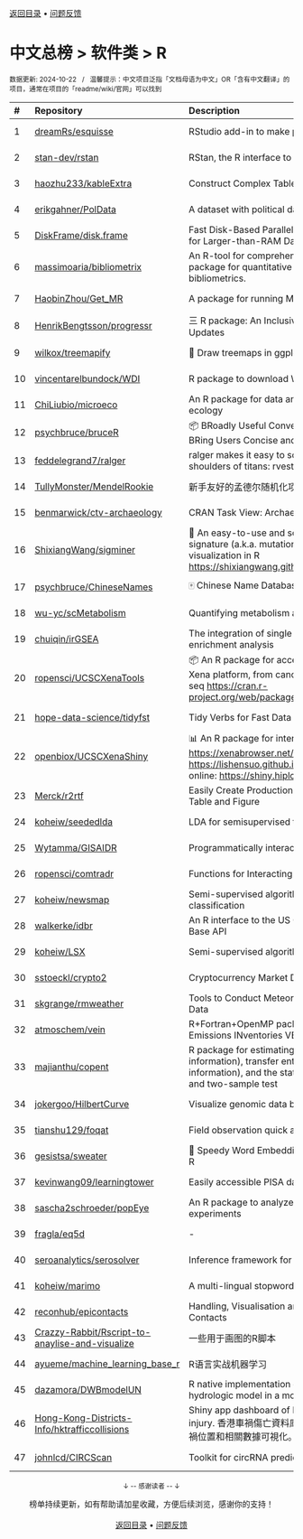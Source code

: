 <a href="https://gitee.com/GrowingGit/GitHub-Chinese-Top-Charts#github中文排行榜">返回目录</a> • <a href="/content/docs/feedback.md">问题反馈</a>

# 中文总榜 > 软件类 > R
<sub>数据更新: 2024-10-22&nbsp;&nbsp;&nbsp;/&nbsp;&nbsp;&nbsp;温馨提示：中文项目泛指「文档母语为中文」OR「含有中文翻译」的项目，通常在项目的「readme/wiki/官网」可以找到</sub>

|#|Repository|Description|Stars|Updated|
|:-|:-|:-|:-|:-|
|1|[dreamRs/esquisse](https://github.com/dreamRs/esquisse)|RStudio add-in to make plots interactively with ggplot2|1776|2024-09-18|
|2|[stan-dev/rstan](https://github.com/stan-dev/rstan)|RStan, the R interface to Stan|1038|2024-10-07|
|3|[haozhu233/kableExtra](https://github.com/haozhu233/kableExtra)|Construct Complex Table with knitr::kable() + pipe. |689|2024-07-10|
|4|[erikgahner/PolData](https://github.com/erikgahner/PolData)|A dataset with political datasets|624|2024-10-20|
|5|[DiskFrame/disk.frame](https://github.com/DiskFrame/disk.frame)|Fast Disk-Based Parallelized Data Manipulation Framework for Larger-than-RAM Data|594|2024-09-10|
|6|[massimoaria/bibliometrix](https://github.com/massimoaria/bibliometrix)|An R-tool for comprehensive science mapping analysis. A package for quantitative research in scientometrics and bibliometrics.|508|2024-10-15|
|7|[HaobinZhou/Get_MR](https://github.com/HaobinZhou/Get_MR)|A package for running MR In batches and in parallel quickly|283|2024-09-30|
|8|[HenrikBengtsson/progressr](https://github.com/HenrikBengtsson/progressr)|三 R package: An Inclusive, Unifying API for Progress Updates|280|2024-10-19|
|9|[wilkox/treemapify](https://github.com/wilkox/treemapify)|🌳 Draw treemaps in ggplot2|214|2024-06-15|
|10|[vincentarelbundock/WDI](https://github.com/vincentarelbundock/WDI)|R package to download World Bank data|210|2024-09-16|
|11|[ChiLiubio/microeco](https://github.com/ChiLiubio/microeco)|An R package for data analysis in microbial community ecology|199|2024-10-16|
|12|[psychbruce/bruceR](https://github.com/psychbruce/bruceR)|📦 BRoadly Useful Convenient and Efficient R functions that BRing Users Concise and Elegant R data analyses.|167|2024-06-16|
|13|[feddelegrand7/ralger](https://github.com/feddelegrand7/ralger)|ralger makes it easy to scrape a website. Built on the shoulders of titans: rvest, xml2. |156|2024-07-16|
|14|[TullyMonster/MendelRookie](https://github.com/TullyMonster/MendelRookie)|新手友好的孟德尔随机化项目|151|2024-04-26|
|15|[benmarwick/ctv-archaeology](https://github.com/benmarwick/ctv-archaeology)|CRAN Task View: Archaeological Science|146|2024-10-02|
|16|[ShixiangWang/sigminer](https://github.com/ShixiangWang/sigminer)|🌲 An easy-to-use and scalable toolkit for genomic alteration signature (a.k.a. mutational signature) analysis and visualization in R https://shixiangwang.github.io/sigminer/reference/index.html|143|2024-10-12|
|17|[psychbruce/ChineseNames](https://github.com/psychbruce/ChineseNames)|🀄 Chinese Name Database (1930-2008).|142|2024-07-27|
|18|[wu-yc/scMetabolism](https://github.com/wu-yc/scMetabolism)|Quantifying metabolism activity at the single-cell resolution|113|2024-08-11|
|19|[chuiqin/irGSEA](https://github.com/chuiqin/irGSEA)|The integration of single cell rank-based gene set enrichment analysis|112|2024-07-23|
|20|[ropensci/UCSCXenaTools](https://github.com/ropensci/UCSCXenaTools)|:package: An R package for accessing genomics data from UCSC Xena platform, from cancer multi-omics to single-cell RNA-seq https://cran.r-project.org/web/packages/UCSCXenaTools/|103|2024-10-15|
|21|[hope-data-science/tidyfst](https://github.com/hope-data-science/tidyfst)|Tidy Verbs for Fast Data Manipulation|96|2024-09-16|
|22|[openbiox/UCSCXenaShiny](https://github.com/openbiox/UCSCXenaShiny)|📊 An R package for interactively exploring UCSC Xena https://xenabrowser.net/datapages/; Book: https://lishensuo.github.io/UCSCXenaShiny_Book; App online: https://shiny.hiplot.cn/ucsc-xena-shiny/, htt ...|94|2024-10-15|
|23|[Merck/r2rtf](https://github.com/Merck/r2rtf)|Easily Create Production-Ready Rich Text Format (RTF) Table and Figure|76|2024-09-30|
|24|[koheiw/seededlda](https://github.com/koheiw/seededlda)|LDA for semisupervised topic modeling|73|2024-09-05|
|25|[Wytamma/GISAIDR](https://github.com/Wytamma/GISAIDR)|Programmatically interact with the GISAID database.|69|2024-09-19|
|26|[ropensci/comtradr](https://github.com/ropensci/comtradr)|Functions for Interacting with the UN Comtrade API|64|2024-09-24|
|27|[koheiw/newsmap](https://github.com/koheiw/newsmap)|Semi-supervised algorithm for geographical document classification|59|2024-06-11|
|28|[walkerke/idbr](https://github.com/walkerke/idbr)|An R interface to the US Census Bureau International Data Base API|58|2024-07-28|
|29|[koheiw/LSX](https://github.com/koheiw/LSX)|Semi-supervised algorithm for document scaling|55|2024-07-23|
|30|[sstoeckl/crypto2](https://github.com/sstoeckl/crypto2)|Cryptocurrency Market Data|53|2024-10-11|
|31|[skgrange/rmweather](https://github.com/skgrange/rmweather)|Tools to Conduct Meteorological Normalisation on Air Quality Data|49|2024-06-05|
|32|[atmoschem/vein](https://github.com/atmoschem/vein)| R+Fortran+OpenMP package to estimate Vehicular Emissions INventories VEIN. |44|2024-09-05|
|33|[majianthu/copent](https://github.com/majianthu/copent)|R package for estimating copula entropy (mutual information), transfer entropy (conditional mutual information), and the statistic for multivariate normality test and two-sample test|40|2024-06-07|
|34|[jokergoo/HilbertCurve](https://github.com/jokergoo/HilbertCurve)|Visualize genomic data by Hilbert curve|40|2024-10-08|
|35|[tianshu129/foqat](https://github.com/tianshu129/foqat)|Field observation quick analysis toolkit|33|2024-09-27|
|36|[gesistsa/sweater](https://github.com/gesistsa/sweater)|👚 Speedy Word Embedding Association Test & Extras using R|27|2024-08-12|
|37|[kevinwang09/learningtower](https://github.com/kevinwang09/learningtower)|Easily accessible PISA data|26|2024-10-10|
|38|[sascha2schroeder/popEye](https://github.com/sascha2schroeder/popEye)|An R package to analyze eye-tracking data from reading experiments|23|2024-08-21|
|39|[fragla/eq5d](https://github.com/fragla/eq5d)|-|21|2024-09-09|
|40|[seroanalytics/serosolver](https://github.com/seroanalytics/serosolver)|Inference framework for serological data|16|2024-08-15|
|41|[koheiw/marimo](https://github.com/koheiw/marimo)|A multi-lingual stopwords lists|15|2024-07-22|
|42|[reconhub/epicontacts](https://github.com/reconhub/epicontacts)|Handling, Visualisation and Analysis of Epidemiological Contacts|15|2024-04-29|
|43|[Crazzy-Rabbit/Rscript-to-anaylise-and-visualize](https://github.com/Crazzy-Rabbit/Rscript-to-anaylise-and-visualize)|一些用于画图的R脚本|13|2024-05-28|
|44|[ayueme/machine_learning_base_r](https://github.com/ayueme/machine_learning_base_r)|R语言实战机器学习|11|2024-09-11|
|45|[dazamora/DWBmodelUN](https://github.com/dazamora/DWBmodelUN)|R native implementation of the Dynamic Water Balance hydrologic model in a monthly time step |9|2024-07-11|
|46|[Hong-Kong-Districts-Info/hktrafficcollisions](https://github.com/Hong-Kong-Districts-Info/hktrafficcollisions)|Shiny app dashboard of HK traffic collisions that result in injury.   香港車禍傷亡資料庫：利用互動地圖和儀表版，將香港車禍位置和相關數據可視化。|7|2024-09-18|
|47|[johnlcd/CIRCScan](https://github.com/johnlcd/CIRCScan)|Toolkit for circRNA prediction by machine learning|6|2024-09-13|

<div align="center">
    <p><sub>↓ -- 感谢读者 -- ↓</sub></p>
    榜单持续更新，如有帮助请加星收藏，方便后续浏览，感谢你的支持！
</div>

<br/>

<div align="center"><a href="https://gitee.com/GrowingGit/GitHub-Chinese-Top-Charts#github中文排行榜">返回目录</a> • <a href="/content/docs/feedback.md">问题反馈</a></div>

